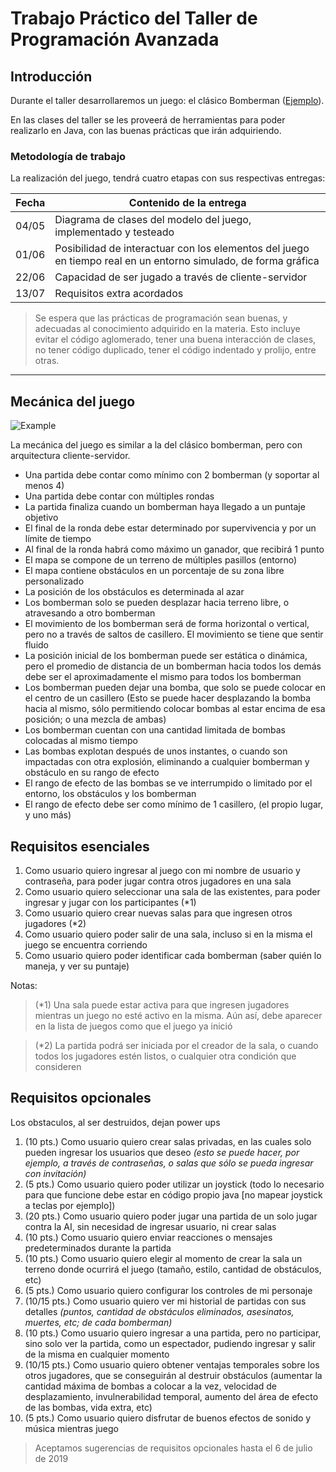 	 	 	
# Trabajo Práctico del Taller de Programación Avanzada

## Introducción
Durante el taller desarrollaremos un juego: el clásico Bomberman ([Ejemplo](https://play.google.com/store/apps/details?id=com.hyperkani.bomberfriends)).

En las clases del taller se les proveerá de herramientas para poder realizarlo en Java, con las buenas prácticas que irán adquiriendo.


### Metodología de trabajo
La realización del juego, tendrá cuatro etapas con sus respectivas entregas:

| Fecha | Contenido de la entrega                                               |
|-------|----------------------------------------------------------------------------------------------------------------|
| 04/05 | Diagrama de clases del modelo del juego, implementado y testeado                                               |
| 01/06 | Posibilidad de interactuar con los elementos del juego en tiempo real en un entorno simulado, de forma gráfica |
| 22/06 | Capacidad de ser jugado a través de cliente-servidor                                                           |
| 13/07 | Requisitos extra acordados                                                                                     |


> Se espera que las prácticas de programación sean buenas, y adecuadas al conocimiento adquirido en la materia.
> Esto incluye evitar el código aglomerado, tener una buena interacción de clases, no tener código duplicado, tener el código indentado y prolijo, entre otras.


---


## Mecánica del juego

![Example](example.jpg)

La mecánica del juego es similar a la del clásico bomberman, pero con arquitectura cliente-servidor.
* Una partida debe contar como mínimo con 2 bomberman (y soportar al menos 4)
* Una partida debe contar con múltiples rondas
* La partida finaliza cuando un bomberman haya llegado a un puntaje objetivo
* El final de la ronda debe estar determinado por supervivencia y por un límite de tiempo
* Al final de la ronda habrá como máximo un ganador, que recibirá 1 punto
* El mapa se compone de un terreno de múltiples pasillos (entorno)
* El mapa contiene obstáculos en un porcentaje de su zona libre personalizado
* La posición de los obstáculos es determinada al azar
* Los bomberman solo se pueden desplazar hacia terreno libre, o atravesando a otro bomberman
* El movimiento de los bomberman será de forma horizontal o vertical, pero no a través de saltos de casillero. El movimiento se tiene que sentir fluido
* La posición inicial de los bomberman puede ser estática o dinámica, pero el promedio de distancia de un bomberman hacia todos los demás debe ser el aproximadamente el mismo para todos los bomberman
* Los bomberman pueden dejar una bomba, que solo se puede colocar en el centro de un casillero (Esto se puede hacer desplazando la bomba hacia al mismo, sólo permitiendo colocar bombas al estar encima de esa posición; o una mezcla de ambas)
* Los bomberman cuentan con una cantidad limitada de bombas colocadas al mismo tiempo
* Las bombas explotan después de unos instantes, o cuando son impactadas con otra explosión, eliminando a cualquier bomberman y obstáculo en su rango de efecto
* El rango de efecto de las bombas se ve interrumpido o limitado por el entorno, los obstáculos y los bomberman
* El rango de efecto debe ser como mínimo de 1 casillero, (el propio lugar, y uno más)



## Requisitos esenciales

1. Como usuario quiero ingresar al juego con mi nombre de usuario y contraseña, para poder jugar contra otros jugadores en una sala
2. Como usuario quiero seleccionar una sala de las existentes, para poder ingresar y jugar con los participantes (*1)
3. Como usuario quiero crear nuevas salas para que ingresen otros jugadores (*2)
4. Como usuario quiero poder salir de una sala, incluso si en la misma el juego se encuentra corriendo
5. Como usuario quiero poder identificar cada bomberman (saber quién lo maneja, y ver su puntaje)

Notas:
> (*1) Una sala puede estar activa para que ingresen jugadores mientras un juego no esté activo en la misma. Aún así, debe aparecer en la lista de juegos como que el juego ya inició

> (*2) La partida podrá ser iniciada por el creador de la sala, o cuando todos los jugadores estén listos, o cualquier otra condición que consideren


## Requisitos opcionales

Los obstaculos, al ser destruidos, dejan power ups

1. (10 pts.) Como usuario quiero crear salas privadas, en las cuales solo pueden ingresar los usuarios que deseo *(esto se puede hacer, por ejemplo, a través de contraseñas, o salas que sólo se pueda ingresar con invitación)*
2. (5 pts.) Como usuario quiero poder utilizar un joystick (todo lo necesario para que funcione debe estar en código propio java [no mapear joystick a teclas por ejemplo])
3. (20 pts.) Como usuario quiero poder jugar una partida de un solo jugar contra la AI, sin necesidad de ingresar usuario, ni crear salas
4. (10 pts.) Como usuario quiero enviar reacciones o mensajes predeterminados durante la partida
5. (10 pts.) Como usuario quiero elegir al momento de crear la sala un terreno donde ocurrirá el juego (tamaño, estilo, cantidad de obstáculos, etc)
6. (5 pts.) Como usuario quiero configurar los controles de mi personaje
7. (10/15 pts.) Como usuario quiero ver mi historial de partidas con sus detalles *(puntos, cantidad de obstáculos eliminados, asesinatos, muertes, etc; de cada bomberman)*
8. (10 pts.) Como usuario quiero ingresar a una partida, pero no participar, sino solo ver la partida, como un espectador, pudiendo ingresar y salir de la misma en cualquier momento
9. (10/15 pts.) Como usuario quiero obtener ventajas temporales sobre los otros jugadores, que se conseguirán al destruir obstáculos (aumentar la cantidad máxima de bombas a colocar a la vez, velocidad de desplazamiento, invulnerabilidad temporal, aumento del área de efecto de las bombas, vida extra, etc)
10. (5 pts.) Como usuario quiero disfrutar de buenos efectos de sonido y música mientras juego

> Aceptamos sugerencias de requisitos opcionales hasta el 6 de julio de 2019
